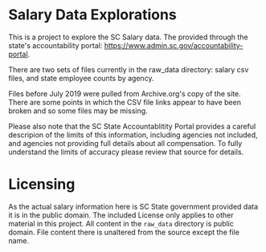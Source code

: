 # Salary Data Explorations 

This is a project to explore the SC Salary data. The provided through the state's accountability portal: https://www.admin.sc.gov/accountability-portal.

There are two sets of files currently in the raw_data directory: salary csv files, and state employee counts by agency.

Files before July 2019 were pulled from Archive.org's copy of the site. There are some points in which the CSV file links appear to have been broken and so some files may be missing.

Please also note that the SC State Accountablitity Portal provides a careful descripion of the limits of this information, including agencies not included, and agencies not providing full details about all compensation. To fully understand the limits of accuracy please review that source for details.

# Licensing 

As the actual salary information here is SC State government provided data it is in the public domain. The included License only applies to other material in this project. All content in the `raw_data` directory is public domain. File content there is unaltered from the source except the file name.
